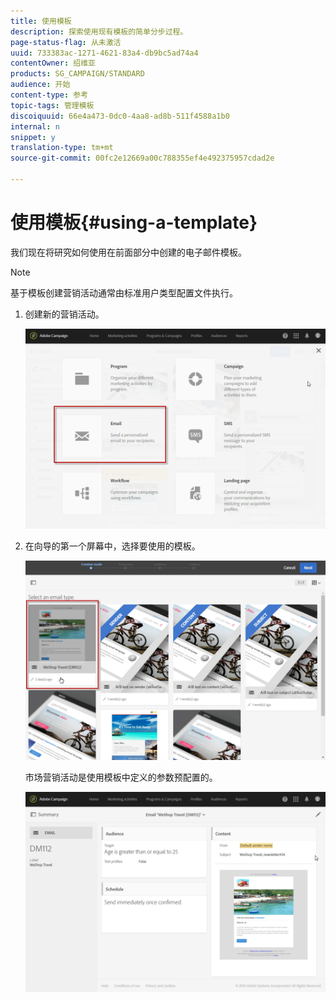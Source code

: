```yaml
---
title: 使用模板
description: 探索使用现有模板的简单分步过程。
page-status-flag: 从未激活
uuid: 733383ac-1271-4621-83a4-db9bc5ad74a4
contentOwner: 绍维亚
products: SG_CAMPAIGN/STANDARD
audience: 开始
content-type: 参考
topic-tags: 管理模板
discoiquuid: 66e4a473-0dc0-4aa8-ad8b-511f4588a1b0
internal: n
snippet: y
translation-type: tm+mt
source-git-commit: 00fc2e12669a00c788355ef4e492375957cdad2e

---
```



# 使用模板{#using-a-template}

我们现在将研究如何使用在前面部分中创建的电子邮件模板。

>[!NOTE]
>
>基于模板创建营销活动通常由标准用户类型配置文件执行。

1. 创建新的营销活动。

   ![](assets/template_5.png)

1. 在向导的第一个屏幕中，选择要使用的模板。

   ![](assets/template_6.png)

   市场营销活动是使用模板中定义的参数预配置的。

   ![](assets/template_7.png)

